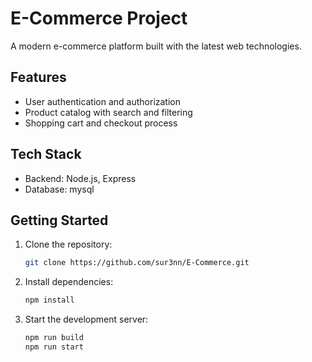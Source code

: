 # E-Commerce Project

A modern e-commerce platform built with the latest web technologies.

## Features

- User authentication and authorization
- Product catalog with search and filtering
- Shopping cart and checkout process


## Tech Stack

- Backend: Node.js, Express
- Database: mysql

## Getting Started

1. Clone the repository:
    ```bash
    git clone https://github.com/sur3nn/E-Commerce.git
    ```
2. Install dependencies:
    ```bash
    npm install
    ```
3. Start the development server:
    ```bash
    npm run build
    npm run start
    ```

